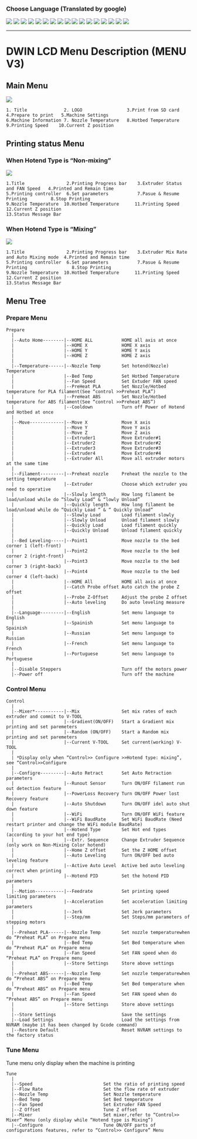 ### Choose Language (Translated by google)
[![](../../../lanpic/ES.png)](https://github-com.translate.goog/ZONESTAR3D/Z8P/tree/main/Z8P-MK2/2-Operation_Guide/DWIN_LCD_screen_Menu_Description/readme.md?_x_tr_sl=en&_x_tr_tl=es)
[![](../../../lanpic/FR.png)](https://github-com.translate.goog/ZONESTAR3D/Z8P/tree/main/Z8P-MK2/2-Operation_Guide/DWIN_LCD_screen_Menu_Description/readme.md?_x_tr_sl=en&_x_tr_tl=fr)
[![](../../../lanpic/PT.png)](https://github-com.translate.goog/ZONESTAR3D/Z8P/tree/main/Z8P-MK2/2-Operation_Guide/DWIN_LCD_screen_Menu_Description/readme.md?_x_tr_sl=en&_x_tr_tl=pt)
[![](../../../lanpic/DE.png)](https://github-com.translate.goog/ZONESTAR3D/Z8P/tree/main/Z8P-MK2/2-Operation_Guide/DWIN_LCD_screen_Menu_Description/readme.md?_x_tr_sl=en&_x_tr_tl=de)
[![](../../../lanpic/IT.png)](https://github-com.translate.goog/ZONESTAR3D/Z8P/tree/main/Z8P-MK2/2-Operation_Guide/DWIN_LCD_screen_Menu_Description/readme.md?_x_tr_sl=en&_x_tr_tl=it)
[![](../../../lanpic/PL.png)](https://github-com.translate.goog/ZONESTAR3D/Z8P/tree/main/Z8P-MK2/2-Operation_Guide/DWIN_LCD_screen_Menu_Description/readme.md?_x_tr_sl=en&_x_tr_tl=pl)
[![](../../../lanpic/RU.png)](https://github-com.translate.goog/ZONESTAR3D/Z8P/tree/main/Z8P-MK2/2-Operation_Guide/DWIN_LCD_screen_Menu_Description/readme.md?_x_tr_sl=en&_x_tr_tl=ru)
[![](../../../lanpic/GR.png)](https://github-com.translate.goog/ZONESTAR3D/Z8P/tree/main/Z8P-MK2/2-Operation_Guide/DWIN_LCD_screen_Menu_Description/readme.md?_x_tr_sl=en&_x_tr_tl=el)
[![](../../../lanpic/JP.png)](https://github-com.translate.goog/ZONESTAR3D/Z8P/tree/main/Z8P-MK2/2-Operation_Guide/DWIN_LCD_screen_Menu_Description/readme.md?_x_tr_sl=en&_x_tr_tl=ja)
[![](../../../lanpic/KR.png)](https://github-com.translate.goog/ZONESTAR3D/Z8P/tree/main/Z8P-MK2/2-Operation_Guide/DWIN_LCD_screen_Menu_Description/readme.md?_x_tr_sl=en&_x_tr_tl=ko)
[![](../../../lanpic/ID.png)](https://github-com.translate.goog/ZONESTAR3D/Z8P/tree/main/Z8P-MK2/2-Operation_Guide/DWIN_LCD_screen_Menu_Description/readme.md?_x_tr_sl=en&_x_tr_tl=id)
[![](../../../lanpic/TH.png)](https://github-com.translate.goog/ZONESTAR3D/Z8P/tree/main/Z8P-MK2/2-Operation_Guide/DWIN_LCD_screen_Menu_Description/readme.md?_x_tr_sl=en&_x_tr_tl=th)
[![](../../../lanpic/VN.png)](https://github-com.translate.goog/ZONESTAR3D/Z8P/tree/main/Z8P-MK2/2-Operation_Guide/DWIN_LCD_screen_Menu_Description/readme.md?_x_tr_sl=en&_x_tr_tl=vi)
[![](../../../lanpic/IL.png)](https://github-com.translate.goog/ZONESTAR3D/Z8P/tree/main/Z8P-MK2/2-Operation_Guide/DWIN_LCD_screen_Menu_Description/readme.md?_x_tr_sl=en&_x_tr_tl=iw)
[![](../../../lanpic/SA.png)](https://github-com.translate.goog/ZONESTAR3D/Z8P/tree/main/Z8P-MK2/2-Operation_Guide/DWIN_LCD_screen_Menu_Description/readme.md?_x_tr_sl=en&_x_tr_tl=ar)
[![](../../../lanpic/TR.png)](https://github-com.translate.goog/ZONESTAR3D/Z8P/tree/main/Z8P-MK2/2-Operation_Guide/DWIN_LCD_screen_Menu_Description/readme.md?_x_tr_sl=en&_x_tr_tl=tr)
[![](../../../lanpic/CN.png)](https://github-com.translate.goog/ZONESTAR3D/Z8P/tree/main/Z8P-MK2/2-Operation_Guide/DWIN_LCD_screen_Menu_Description/readme.md?_x_tr_sl=en&_x_tr_tl=zh-CN)

-----
# DWIN LCD Menu Description (MENU V3)
## Main Menu
![](./pic/1.png)
>
    1. Title              2. LOGO                 3.Print from SD card    4.Prepare to print   5.Machine Settings    
    6.Machine Information 7. Nozzle Temperature   8.Hotbed Temperature    9.Printing Speed    10.Current Z position

## Printing status Menu 
### When Hotend Type is “Non-mixing”
![](./pic/2.png)
>
    1.Title                2.Printing Progress bar    3.Extruder Status and FAN Speed   4.Printed and Remain time
    5.Printing controller  6.Set parameters           7.Pasue & Resume Printing         8.Stop Printing
    9.Nozzle Temperature  10.Hotbed Temperature      11.Printing Speed                 12.Current Z position
    13.Status Message Bar 

### When Hotend Type is “Mixing”
![](./pic/3.png)
>
    1.Title                2.Printing Progress bar    3.Extruder Mix Rate and Auto Mixing mode  4.Printed and Remain time
    5.Printing controller  6.Set parameters           7.Pasue & Resume Printing                 8.Stop Printing
    9.Nozzle Temperature  10.Hotbed Temperature      11.Printing Speed                         12.Current Z position
    13.Status Message Bar 

## Menu Tree
### Prepare Menu
~~~
Prepare
  |
  |--Auto Home--------|--HOME ALL           HOME all axis at once
  |                   |--HOME X             HOME X axis
  |                   |--HOME Y             HOME Y axis
  |                   |--HOME Z             HOME Z axis
  |
  |--Temperature------|--Nozzle Temp        Set hotend(Nozzle) Temperature
  |                   |--Bed Temp           Set Hotbed Temperature
  |                   |--Fan Speed          Set Extuder FAN speed
  |                   |--PreHeat PLA        Set Nozzle/Hotbed temperature for PLA filament(See “control >>Preheat PLA”)
  |                   |--PreHeat ABS        Set Nozzle/Hotbed temperature for ABS filament(See “control >>Preheat ABS”)
  |                   |--Cooldown           Turn off Power of Hotend and Hotbed at once
  |
  |--Move-------------|--Move X             Move X axis
  |                   |--Move Y             Move Y axis
  |                   |--Move Z             Move Z axis
  |                   |--Extruder1          Move Extruder#1
  |                   |--Extruder2          Move Extruder#2
  |                   |--Extruder3          Move Extruder#3
  |                   |--Extruder4          Move Extruder#4
  |                   |--Extruder All       Move all extruder motors at the same time
  |
  |--Filament---------|--Preheat nozzle     Preheat the nozzle to the setting temperature
  |                   |--Extruder           Choose which extruder you need to operative
  |                   |--Slowly length      How long filament be load/unload while do “Slowly Load“ & “lowly Unload”
  |                   |--Quickly length     How long filament be load/unload while do “Quickly Load “ & “ Quickly Unload“
  |                   |--Slowly Load        Load filament slowly
  |                   |--Slowly Unload      Unload filament slowly
  |                   |--Quickly Load       Load filament quickly
  |                   |--Quickly Unload     Unload filament quickly
  |
  |--Bed Leveling-----|--Point1             Move nozzle to the bed corner 1 (left-front)
  |                   |--Point2             Move nozzle to the bed corner 2 (right-front)
  |                   |--Point3             Move nozzle to the bed corner 3 (right-back)
  |                   |--Point4             Move nozzle to the bed corner 4 (left-back)
  |                   |--HOME All           HOME all axis at once
  |                   |--Catch Probe offset Auto catch the probe Z offset
  |                   |--Probe Z-Offset     Adjust the probe Z offset
  |                   |--Auto leveling      Do auto leveling measure
  |
  |--Language---------|--English            Set menu language to English
  |                   |--Spainish           Set menu language to Spainish
  |                   |--Russian            Set menu language to Russian
  |                   |--French             Set menu language to French
  |                   |--Portuguese         Set menu language to Portuguese
  |
  |--Disable Steppers                       Turn off the motors power
  |--Power off                              Turn off the machine
~~~

### Control Menu
~~~
Control
  |
  |--Mixer*-----------|--Mix                Set mix rates of each extruder and commit to V-TOOL
  |                   |--Gradient(ON/OFF)   Start a Gradient mix printing and set paremeters
  |                   |--Random (ON/OFF)    Start a Random mix printing and set paremeters
  |                   |--Current V-TOOL     Set current(working) V-TOOL
  |  
  | *Display only when “Control>> Configure >>Hotend type: mixing”, see “Control>>Configure
  |
  |--Configre---------|--Auto Retract       Set Auto Retraction parameters
  |                   |--Runout Sensor      Turn ON/OFF filament run out detection feature
  |                   |--PowerLoss Recovery Turn ON/OFF Power lost Recovery feature
  |                   |--Auto Shutdown      Turn ON/OFF idel auto shut down feature
  |                   |--WiFi               Turn ON/OFF WiFi feature
  |                   |--WiFi BaudRate      Set WiFi BaudRate (Need restart printer and change the WiFi module BaudRate)
  |                   |--Hotend Type        Set Hot end types (according to your hot end type)
  |                   |--Extr. Sequence     Change Extruder Sequence (only work on Non-Mixing Color hotend)
  |                   |--Home Z offset      Set the Z HOME offset
  |                   |--Auto Leveling      Turn ON/OFF bed auto leveling feature
  |                   |--Active Auto Level  Active bed auto leveling correct when printing
  |                   |--Hotend PID         Set the hotend PID parameters
  |
  |--Motion-----------|--Feedrate           Set printing speed limiting parameters
  |                   |--Acceleration       Set acceleration limiting parameters
  |                   |--Jerk               Set Jerk parameters
  |                   |--Step/mm            Set Steps/mm parameters of stepping motors
  |
  |--Preheat PLA------|--Nozzle Temp        Set nozzle temperaturewhen do “Preheat PLA” on Prepare menu
  |                   |--Bed Temp           Set Bed temperature when do “Preheat PLA” on Prepare menu
  |                   |--Fan Speed          Set FAN speed when do “Preheat PLA” on Prepare menu
  |                   |--Store Settings     Store above settings
  |
  |--Preheat ABS------|--Nozzle Temp        Set nozzle temperaturewhen do “Preheat ABS” on Prepare menu
  |                   |--Bed Temp           Set Bed temperature when do “Preheat ABS” on Prepare menu
  |                   |--Fan Speed          Set FAN speed when do “Preheat ABS” on Prepare menu
  |                   |--Store Settings     Store above settings
  |
  |--Store Settings                         Save the settings
  |--Load Settings                          Load the settings from NVRAM (maybe it has been changed by Gcode command)
  |--Restore Default                        Reset NVRAM settings to the factory status
~~~

### Tune Menu
Tune menu only display when the machine is printing
~~~
Tune
  |
  |--Speed                           Set the ratio of printing speed
  |--Flow Rate                       Set the flow rate of extruder
  |--Nozzle Temp                     Set Nozzle temperature
  |--Bed Temp                        Set Bed temperature
  |--Fan Speed                       Set Extruder FAN Speed
  |--Z Offset                        Tune Z offset
  |--Mixer                           Set mixer,refer to “Control>> Mixer” Menu (only display while “Hotend type is Mixing”)
  |--Configure                       Tune ON/OFF parts of configurations features, refer to “Control>> Configure” Menu
~~~
  
